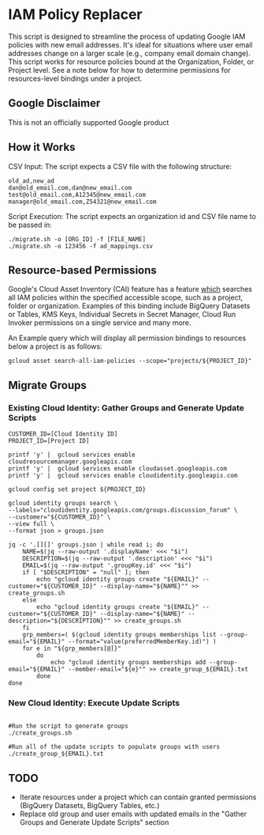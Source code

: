 # IAM Policy Replacer

This script is designed to streamline the process of updating Google IAM policies with new email addresses. It's ideal for situations where user email addresses change on a larger scale (e.g., company email domain change). This script works for resource policies bound at the Organization, Folder, or Project level. See a note below for how to determine permissions for resources-level bindings under a project.

## Google Disclaimer
This is not an officially supported Google product

## How it Works

CSV Input:  The script expects a CSV file with the following structure:

```
old_ad,new_ad
dan@old_email.com,dan@new_email.com
test@old_email.com,A12345@new_email.com
manager@old_email.com,Z54321@new_email.com
```

Script Execution:  The script expects an organization id and CSV file name to be passed in:

```
./migrate.sh -o [ORG_ID] -f [FILE_NAME]
./migrate.sh -o 123456 -f ad_mappings.csv
```

## Resource-based Permissions
Google's Cloud Asset Inventory (CAI) feature has a feature [which](https://cloud.google.com/sdk/gcloud/reference/asset/search-all-iam-policies) searches all IAM policies within the specified accessible scope, such as a project, folder or organization. Examples of this binding include BigQuery Datasets or Tables, KMS Keys, Individual Secrets in Secret Manager, Cloud Run Invoker permissions on a single service and many more.

An Example query which will display all permission bindings to resources below a project is as follows:
```
gcloud asset search-all-iam-policies --scope="projects/${PROJECT_ID}"
```


## Migrate Groups

### Existing Cloud Identity: Gather Groups and Generate Update Scripts
```
CUSTOMER_ID=[Cloud Identity ID]
PROJECT_ID=[Project ID]

printf 'y' |  gcloud services enable cloudresourcemanager.googleapis.com
printf 'y' |  gcloud services enable cloudasset.googleapis.com
printf 'y' |  gcloud services enable cloudidentity.googleapis.com

gcloud config set project ${PROJECT_ID}

gcloud identity groups search \
--labels="cloudidentity.googleapis.com/groups.discussion_forum" \
--customer="${CUSTOMER_ID}" \
--view full \
--format json > groups.json

jq -c '.[][]' groups.json | while read i; do
    NAME=$(jq --raw-output '.displayName' <<< "$i")
    DESCRIPTION=$(jq --raw-output '.description' <<< "$i")
    EMAIL=$(jq --raw-output '.groupKey.id' <<< "$i")
    if [ "$DESCRIPTION" = "null" ]; then 
        echo "gcloud identity groups create "${EMAIL}" --customer="${CUSTOMER_ID}" --display-name="${NAME}"" >> create_groups.sh
    else
        echo "gcloud identity groups create "${EMAIL}" --customer="${CUSTOMER_ID}" --display-name="${NAME}" --description="${DESCRIPTION}"" >> create_groups.sh
    fi
    grp_members=( $(gcloud identity groups memberships list --group-email="${EMAIL}" --format="value(preferredMemberKey.id)") )
    for e in "${grp_members[@]}"
        do
            echo "gcloud identity groups memberships add --group-email="${EMAIL}" --member-email="${e}"" >> create_group_${EMAIL}.txt
        done
done
```

### New Cloud Identity: Execute Update Scripts
```

#Run the script to generate groups
./create_groups.sh

#Run all of the update scripts to populate groups with users
./create_group_${EMAIL}.txt

```

## TODO
- Iterate resources under a project which can contain granted permissions (BigQuery Datasets, BigQuery Tables, etc.)
- Replace old group and user emails with updated emails in the "Gather Groups and Generate Update Scripts" section
